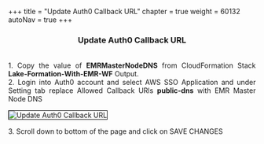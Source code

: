 +++
title = "Update Auth0 Callback URL"
chapter = true
weight = 60132
autoNav = true
+++


<center><h3>Update Auth0 Callback URL</h3></center>

<div style="text-align: justify">
  <br/>
  1. Copy the value of <b>EMRMasterNodeDNS</b> from CloudFormation Stack <b>Lake-Formation-With-EMR-WF</b> Output.
  <br/>
  2. Login into Auth0 account and select AWS SSO Application and under Setting tab replace Allowed Callback URls <b>public-dns</b> with EMR Master Node DNS 
  
 
  <br/>
  
  <img src="/images/auth0-dns-callbackupdate.png" title="Update Auth0 Callback URL" style="margin:15px 0px; border:1px solid black"/>
  
  <br/>
  3. Scroll down to bottom of the page and click on SAVE CHANGES
  
</div>